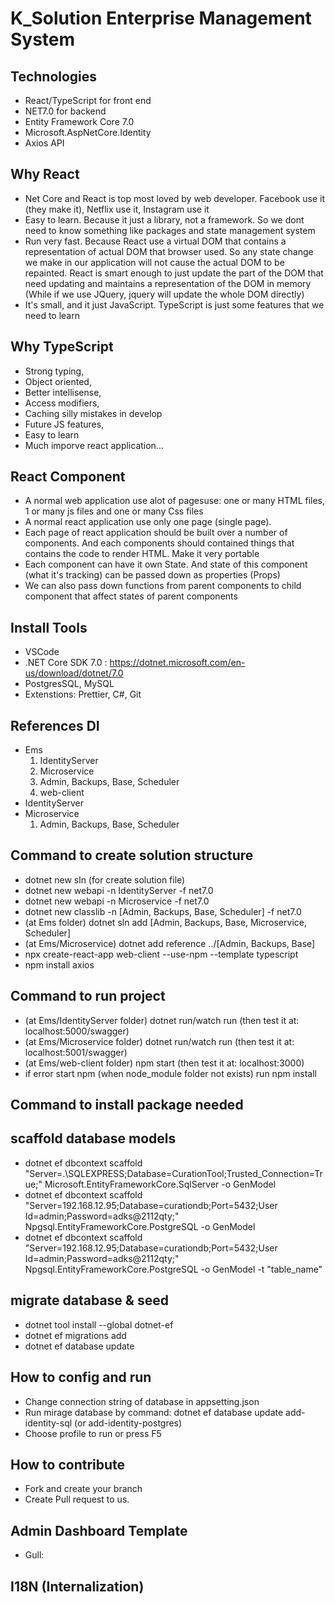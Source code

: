 # K_Solution Enterprise Management System

## Technologies

- React/TypeScript for front end
- NET7.0 for backend
- Entity Framework Core 7.0
- Microsoft.AspNetCore.Identity
- Axios API

## Why React

- Net Core and React is top most loved by web developer. Facebook use it (they make it), Netflix use it, Instagram use it
- Easy to learn. Because it just a library, not a framework. So we dont need to know something like packages and state management system
- Run very fast. Because React use a virtual DOM that contains a representation of actual DOM that browser used. So any state change we make in our application will not cause the actual DOM to be repainted. React is smart enough to just update the part of the DOM that need updating and maintains a representation of the DOM in memory (While if we use JQuery, jquery will update the whole DOM directly)
- It's small, and it just JavaScript. TypeScript is just some features that we need to learn

## Why TypeScript

- Strong typing,
- Object oriented,
- Better intellisense,
- Access modifiers,
- Caching silly mistakes in develop
- Future JS features,
- Easy to learn
- Much imporve react application...

## React Component

- A normal web application use alot of pagesuse: one or many HTML files, 1 or many js files and one or many Css files
- A normal react application use only one page (single page).
- Each page of react application should be built over a number of components. And each components should contained things that contains the code to render HTML. Make it very portable
- Each component can have it own State. And state of this component (what it's tracking) can be passed down as properties (Props)
- We can also pass down functions from parent components to child component that affect states of parent components

## Install Tools

- VSCode
- .NET Core SDK 7.0 : https://dotnet.microsoft.com/en-us/download/dotnet/7.0
- PostgresSQL, MySQL
- Extenstions: Prettier, C#, Git

## References DI

- Ems
  1. IdentityServer
  1. Microservice
  1. Admin, Backups, Base, Scheduler
  1. web-client
- IdentityServer
- Microservice
  1. Admin, Backups, Base, Scheduler

## Command to create solution structure

- dotnet new sln (for create solution file)
- dotnet new webapi -n IdentityServer -f net7.0
- dotnet new webapi -n Microservice -f net7.0
- dotnet new classlib -n [Admin, Backups, Base, Scheduler] -f net7.0
- (at Ems folder) dotnet sln add [Admin, Backups, Base, Microservice, Scheduler]
- (at Ems/Microservice) dotnet add reference ../[Admin, Backups, Base]
- npx create-react-app web-client --use-npm --template typescript
- npm install axios

## Command to run project

- (at Ems/IdentityServer folder) dotnet run/watch run (then test it at: localhost:5000/swagger)
- (at Ems/Microservice folder) dotnet run/watch run (then test it at: localhost:5001/swagger)
- (at Ems/web-client folder) npm start (then test it at: localhost:3000)
- if error start npm (when node_module folder not exists) run npm install

## Command to install package needed

<!-- - dotnet add package Newtonsoft.Json --version 13.0.1
- dotnet add package Swashbuckle.AspNetCore -v 6.4.0
- dotnet add package Microsoft.EntityFrameworkCore.Design --version 6.0.9
- dotnet add package Microsoft.AspNetCore.Diagnostics.EntityFrameworkCore --version 6.0.9
- dotnet add package Microsoft.AspNetCore.Mvc.Razor.RuntimeCompilation --version 6.0.9
- dotnet add package Microsoft.AspNetCore.Identity.EntityFrameworkCore --version 6.0.9
- dotnet add package Microsoft.EntityFrameworkCore.SqlServer --version 6.0.9
- dotnet add package Npgsql.EntityFrameworkCore.PostgreSQL --version 6.0.9
- dotnet add package Microsoft.AspNetCore.Authentication.JwtBearer --version 6.0.9
- dotnet add package FluentValidation.AspNetCore --version 11.2.2
- dotnet add package SSH.NET --version 2020.0.2
- dotnet add package Autofac.Extensions.DependencyInjection --version 8.0.0
- dotnet add package ClosedXML --version 0.97.0 -->

## scaffold database models

- dotnet ef dbcontext scaffold "Server=.\SQLEXPRESS;Database=CurationTool;Trusted_Connection=True;" Microsoft.EntityFrameworkCore.SqlServer -o GenModel
- dotnet ef dbcontext scaffold "Server=192.168.12.95;Database=curationdb;Port=5432;User Id=admin;Password=adks@2112qty;" Npgsql.EntityFrameworkCore.PostgreSQL -o GenModel
- dotnet ef dbcontext scaffold "Server=192.168.12.95;Database=curationdb;Port=5432;User Id=admin;Password=adks@2112qty;" Npgsql.EntityFrameworkCore.PostgreSQL -o GenModel -t "table_name"

## migrate database & seed

- dotnet tool install --global dotnet-ef
- dotnet ef migrations add <init>
- dotnet ef database update

## How to config and run

- Change connection string of database in appsetting.json
- Run mirage database by command: dotnet ef database update add-identity-sql (or add-identity-postgres)
- Choose profile to run or press F5

## How to contribute

- Fork and create your branch
- Create Pull request to us.

## Admin Dashboard Template

- Gull:

## I18N (Internalization)
